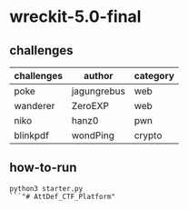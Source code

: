 # wreckit-5.0-final

## challenges

| challenges | author      | category |
| ---------- | ----------- | -------- |
| poke       | jagungrebus | web      |
| wanderer   | ZeroEXP     | web      |
| niko       | hanz0       | pwn      |
| blinkpdf   | wondPing    | crypto   |

## how-to-run

````
python3 starter.py
```"# AttDef_CTF_Platform"
````
